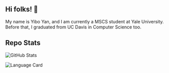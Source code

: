 ## Hi folks! 👋

My name is Yibo Yan, and I am currently a MSCS student at Yale University. Before that, I graduated from UC Davis in Computer Science too.

## Repo Stats

![GitHub Stats](https://github-readme-stats.vercel.app/api?username=totoroyyb&show_icons=true&theme=tokyonight&count_private=true)

![Language Card](https://github-readme-stats.vercel.app/api/top-langs/?username=totoroyyb&layout=compact&exclude_repo=Render-Math-In-UWP-By-KaTex,Render-Equations-In-UWP-By-MathJax,sta141b-final-proj,go-ios-tutorial,LightDays-Website&langs_count=8)
